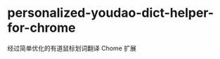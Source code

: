 personalized-youdao-dict-helper-for-chrome
==========================================

经过简单优化的有道鼠标划词翻译 Chome 扩展
